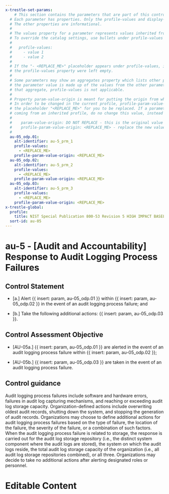 ```yaml
---
x-trestle-set-params:
    # This section contains the parameters that are part of this control.
  # Each parameter has properties. Only the profile-values and display-name properties are editable.
  # The other properties are informational.
  #
  # The values property for a parameter represents values inherited from the OSCAL catalog.
  # To override the catalog settings, use bullets under profile-values as shown below:
  #
  #   profile-values:
  #     - value 1
  #     - value 2
  #
  # If the "- <REPLACE_ME>" placeholder appears under profile-values, it is the same as if
  # the profile-values property were left empty.
  #
  # Some parameters may show an aggregates property which lists other parameters. This means
  # the parameter value is made up of the values from the other parameters. For parameters
  # that aggregate, profile-values is not applicable.
  #
  # Property param-value-origin is meant for putting the origin from where that parameter comes from.
  # In order to be changed in the current profile, profile-param-value-origin property will be displayed with
  # the placeholder "<REPLACE_ME>" for you to be replaced. If a parameter already has a param-value-origin
  # coming from an inherited profile, do no change this value, instead use profile-param-value-origin as follows:
  #
  #    param-value-origin: DO NOT REPLACE - this is the original value
  #    profile-param-value-origin: <REPLACE_ME> - replace the new value required HERE
  #
  au-05_odp.01:
    alt-identifier: au-5_prm_1
    profile-values:
      - <REPLACE_ME>
    profile-param-value-origin: <REPLACE_ME>
  au-05_odp.02:
    alt-identifier: au-5_prm_2
    profile-values:
      - <REPLACE_ME>
    profile-param-value-origin: <REPLACE_ME>
  au-05_odp.03:
    alt-identifier: au-5_prm_3
    profile-values:
      - <REPLACE_ME>
    profile-param-value-origin: <REPLACE_ME>
x-trestle-global:
  profile:
    title: NIST Special Publication 800-53 Revision 5 HIGH IMPACT BASELINE
  sort-id: au-05
---
```


# au-5 - \[Audit and Accountability\] Response to Audit Logging Process Failures

## Control Statement

- \[a.\] Alert {{ insert: param, au-05_odp.01 }} within {{ insert: param, au-05_odp.02 }} in the event of an audit logging process failure; and

- \[b.\] Take the following additional actions: {{ insert: param, au-05_odp.03 }}.

## Control Assessment Objective

- \[AU-05a.\] {{ insert: param, au-05_odp.01 }} are alerted in the event of an audit logging process failure within {{ insert: param, au-05_odp.02 }};

- \[AU-05b.\] {{ insert: param, au-05_odp.03 }} are taken in the event of an audit logging process failure.

## Control guidance

Audit logging process failures include software and hardware errors, failures in audit log capturing mechanisms, and reaching or exceeding audit log storage capacity. Organization-defined actions include overwriting oldest audit records, shutting down the system, and stopping the generation of audit records. Organizations may choose to define additional actions for audit logging process failures based on the type of failure, the location of the failure, the severity of the failure, or a combination of such factors. When the audit logging process failure is related to storage, the response is carried out for the audit log storage repository (i.e., the distinct system component where the audit logs are stored), the system on which the audit logs reside, the total audit log storage capacity of the organization (i.e., all audit log storage repositories combined), or all three. Organizations may decide to take no additional actions after alerting designated roles or personnel.

# Editable Content

<!-- Make additions and edits below -->
<!-- The above represents the contents of the control as received by the profile, prior to additions. -->
<!-- If the profile makes additions to the control, they will appear below. -->
<!-- The above markdown may not be edited but you may edit the content below, and/or introduce new additions to be made by the profile. -->
<!-- If there is a yaml header at the top, parameter values may be edited. Use --set-parameters to incorporate the changes during assembly. -->
<!-- The content here will then replace what is in the profile for this control, after running profile-assemble. -->
<!-- The current profile has no added parts for this control, but you may add new ones here. -->
<!-- Each addition must have a heading either of the form ## Control my_addition_name -->
<!-- or ## Part a. (where the a. refers to one of the control statement labels.) -->
<!-- "## Control" parts are new parts added after the statement part. -->
<!-- "## Part" parts are new parts added into the top-level statement part with that label. -->
<!-- Subparts may be added with nested hash levels of the form ### My Subpart Name -->
<!-- underneath the parent ## Control or ## Part being added -->
<!-- See https://oscal-compass.github.io/compliance-trestle/tutorials/ssp_profile_catalog_authoring/ssp_profile_catalog_authoring for guidance. -->

